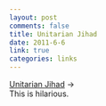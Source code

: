 ```yaml
--- 
layout: post
comments: false
title: Unitarian Jihad
date: 2011-6-6
link: true
categories: links
---
```

<a title="Unitarian Jihad" href="http://www.sfgate.com/cgi-bin/article.cgi?f=/c/a/2005/04/08/DDG27BCFLG1.DTL">Unitarian Jihad</a> →
<br />
This is hilarious.
